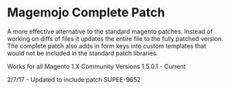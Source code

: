 # Magemojo Complete Patch

A more effective alternative to the standard magento patches. Instead of working on diffs of files it updates the entire file to the fully patched version. The complete patch also adds in form keys into custom templates that would not be included in the standard patch libraries.

Works for all Magento 1.X Community Versions 1.5.0.1 - Current

2/7/17 - Updated to include patch SUPEE-9652